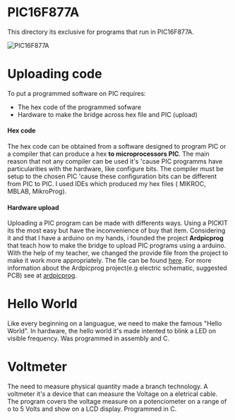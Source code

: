 #  PIC16F877A
   This directory its exclusive for programs that run in PIC16F877A. 
   
   ![PIC16F877A](https://i1.wp.com/microcontrollerslab.com/wp-content/uploads/2015/08/PIC16F877A-microcontroller.jpg?resize=300%2C225)
# Uploading code
To put a programmed software on PIC requires:
   - The hex code of the programmed sofware
   - Hardware to make the bridge across hex file and PIC (upload)
#### Hex code
The hex code can be obtained from a software designed to program PIC or a compiler that can produce a hex **to microprocessors PIC**.
The main reason that not any compiler can be used it's 'cause PIC programms have particularities with the hardware, like configure bits. The compiler must be setup to the chosen PIC 'cause these configuration bits can be different from PIC to PIC. I used IDEs which produced my hex files ( MIKROC, MBLAB, MikroProg).

#### Hardware upload
Uploading a PIC program can be made with differents ways. Using a PICKIT its the most easy but have the inconvenience of buy that item. Considering it and that I have a arduino on my hands, i founded the project **Ardpicprog** that teach how to make the bridge to upload PIC programs using a arduino. With the help of my teacher, we changed the provide file from the project to make it work more appropriately. The file can be found [here](https://github.com/bubaluza/Microcontrollers/blob/master/PIC16F877A/arduinoPic.ino).
For more information about the Ardpicprog project(e.g electric schematic, suggested PCB) see at [ardpicprog](http://rweather.github.io/ardpicprog).

# Hello World
Like every beginning on a languague, we need to make the famous "Hello World". In hardware, the hello world  it's made intented to blink a LED on visible frequency. Was programmed in assembly and C.

# Voltmeter
The need to measure physical quantity made a branch technology. A voltmeter it's a device that can measure the Voltage on a eletrical cable. The program covers the voltage measure on a potenciometer on a range of o to 5 Volts and show on a LCD display. Programmed in C.


